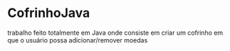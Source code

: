 # CofrinhoJava
trabalho feito totalmente em Java onde consiste em criar um cofrinho em que o usuário possa adicionar/remover moedas
